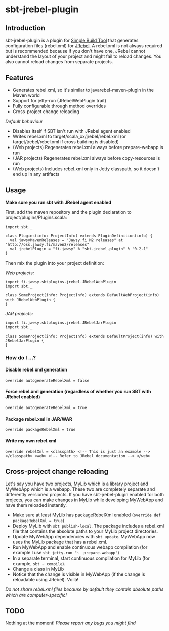 sbt-jrebel-plugin
=================

## Introduction

sbt-jrebel-plugin is a plugin for [Simple Build Tool](http://code.google.com/p/simple-build-tool/) that generates configuration files (rebel.xml) for [JRebel](http://www.zeroturnaround.com/jrebel/). A rebel.xml is not always required but is recommended because if you don't have one, JRebel cannot understand the layout of your project and might fail to reload changes. You also cannot reload changes from separate projects.

## Features

+ Generates rebel.xml, so it's similar to javarebel-maven-plugin in the Maven world
+ Support for jetty-run (JRebelWebPlugin trait)
+ Fully configurable through method overrides
+ Cross-project change reloading

_Default behaviour_

+ Disables itself if SBT isn't run with JRebel agent enabled
+ Writes rebel.xml to target/scala\_xx/jrebel/rebel.xml (or target/jrebel/rebel.xml if cross building is disabled)
+ (Web projects) Regenerates rebel.xml always before prepare-webapp is run
+ (JAR projects) Regenerates rebel.xml always before copy-resources is run
+ (Web projects) Includes rebel.xml only in Jetty classpath, so it doesn't end up in any artifacts

## Usage

**Make sure you run sbt with JRebel agent enabled**

First, add the maven repository and the plugin declaration to project/plugins/Plugins.scala:

    import sbt._

    class Plugins(info: ProjectInfo) extends PluginDefinition(info) {
      val jawsyMavenReleases = "Jawsy.fi M2 releases" at "http://oss.jawsy.fi/maven2/releases"
      val jrebelPlugin = "fi.jawsy" % "sbt-jrebel-plugin" % "0.2.1"
    }


Then mix the plugin into your project definition:

_Web projects:_

    import fi.jawsy.sbtplugins.jrebel.JRebelWebPlugin
    import sbt._

    class SomeProject(info: ProjectInfo) extends DefaultWebProject(info) with JRebelWebPlugin {
    }

_JAR projects:_

    import fi.jawsy.sbtplugins.jrebel.JRebelJarPlugin
    import sbt._

    class SomeProject(info: ProjectInfo) extends DefaultProject(info) with JRebelJarPlugin {
    }

### How do I ...?

#### Disable rebel.xml generation

`override autogenerateRebelXml = false`

#### Force rebel.xml generation (regardless of whether you run SBT with JRebel enabled)

`override autogenerateRebelXml = true`

#### Package rebel.xml in JAR/WAR

`override packageRebelXml = true`

#### Write my own rebel.xml

`override rebelXml = <classpath> <!-- This is just an example --> </classpath> <web> <!-- Refer to JRebel documentation --> </web>`

## Cross-project change reloading

Let's say you have two projects, MyLib which is a library project and MyWebApp which is a webapp. These two are completely separate and differently versioned projects. If you have sbt-jrebel-plugin enabled for both projects, you can make changes in MyLib while developing MyWebApp and have them reloaded instantly.

+ Make sure at least MyLib has packageRebelXml enabled (`override def packageRebelXml = true`)
+ Deploy MyLib with `sbt publish-local`. The package includes a rebel.xml file that contains the absolute paths to your MyLib project directories.
+ Update MyWebApp dependencies with `sbt update`. MyWebApp now uses the MyLib package that has a rebel.xml.
+ Run MyWebApp and enable continuous webapp compilation (for example I use `sbt jetty-run "~  prepare-webapp"`)
+ In a separate terminal, start continuous compilation for MyLib (for example, `sbt ~ compile`).
+ Change a class in MyLib
+ Notice that the change is visible in MyWebApp (if the change is reloadable using JRebel). Voilá!

*Do not share rebel.xml files because by default they contain absolute paths which are computer-specific!*

## TODO

Nothing at the moment! _Please report any bugs you might find_
